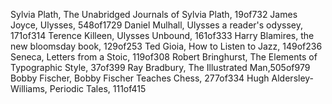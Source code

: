 Sylvia Plath, The Unabridged Journals of Sylvia Plath, 19of732
James Joyce, Ulysses, 548of1729
Daniel Mulhall, Ulysses a reader's odyssey, 171of314
Terence Killeen, Ulysses Unbound, 161of333
Harry Blamires, the new bloomsday book, 129of253
Ted Gioia, How to Listen to Jazz, 149of236
Seneca, Letters from a Stoic, 119of308
Robert Bringhurst, The Elements of Typographic Style, 37of399 
Ray Bradbury, The Illustrated Man,505of979 
Bobby Fischer, Bobby Fischer Teaches Chess, 277of334
Hugh Aldersley-Williams, Periodic Tales, 111of415
